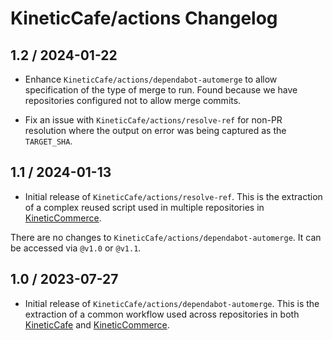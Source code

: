 # KineticCafe/actions Changelog

## 1.2 / 2024-01-22

- Enhance `KineticCafe/actions/dependabot-automerge` to allow specification
  of the type of merge to run. Found because we have repositories configured not
  to allow merge commits.

- Fix an issue with `KineticCafe/actions/resolve-ref` for non-PR resolution
  where the output on error was being captured as the `TARGET_SHA`.

## 1.1 / 2024-01-13

- Initial release of `KineticCafe/actions/resolve-ref`. This is the extraction
  of a complex reused script used in multiple repositories in
  [KineticCommerce][].

There are no changes to `KineticCafe/actions/dependabot-automerge`. It can be
accessed via `@v1.0` or `@v1.1`.

## 1.0 / 2023-07-27

- Initial release of `KineticCafe/actions/dependabot-automerge`. This is the
  extraction of a common workflow used across repositories in both
  [KineticCafe][] and [KineticCommerce][].

[KineticCafe]: https://github.com/KineticCafe
[KineticCommerce]: https://github.com/KineticCommerce
